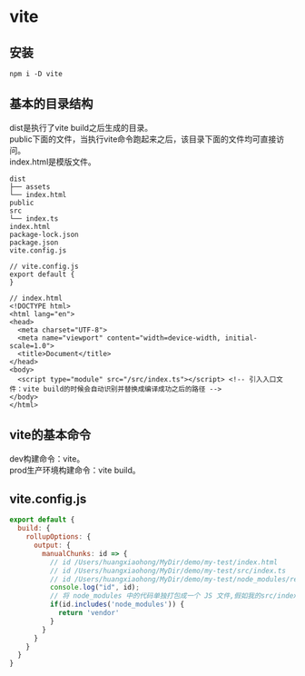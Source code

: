 # vite
## 安装
```
npm i -D vite
```
## 基本的目录结构
dist是执行了vite build之后生成的目录。   
public下面的文件，当执行vite命令跑起来之后，该目录下面的文件均可直接访问。   
index.html是模版文件。   
```
dist
├── assets
└── index.html
public
src
└── index.ts
index.html
package-lock.json
package.json
vite.config.js
```
```
// vite.config.js
export default {
}
```
```
// index.html
<!DOCTYPE html>
<html lang="en">
<head>
  <meta charset="UTF-8">
  <meta name="viewport" content="width=device-width, initial-scale=1.0">
  <title>Document</title>
</head>
<body>
  <script type="module" src="/src/index.ts"></script> <!-- 引入入口文件：vite build的时候会自动识别并替换成编译成功之后的路径 -->
</body>
</html>
```
## vite的基本命令
dev构建命令：vite。   
prod生产环境构建命令：vite build。   
## vite.config.js
```js
export default {
  build: {
    rollupOptions: {
      output: {
        manualChunks: id => {
          // id /Users/huangxiaohong/MyDir/demo/my-test/index.html
          // id /Users/huangxiaohong/MyDir/demo/my-test/src/index.ts
          // id /Users/huangxiaohong/MyDir/demo/my-test/node_modules/react/index.js
          console.log("id", id);
          // 将 node_modules 中的代码单独打包成一个 JS 文件,假如我的src/index.ts里面导入了react和lodash的包，并且都使用到了，那么这个配置就会把这两个node_modules里面的包集合打包成vendor-[hash].js
          if(id.includes('node_modules')) {
            return 'vendor'
          }
        }
      }
    }
  }
}
```
